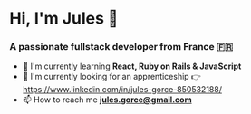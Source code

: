 <h1 align="left">Hi, I'm Jules 👋</h1>
<h3 align="left">A passionate fullstack developer from France 🇫🇷</h3>

- 🌱 I'm currently learning **React, Ruby on Rails & JavaScript** 
- 💼 I'm currently looking for an apprenticeship 👉 https://www.linkedin.com/in/jules-gorce-850532188/
- 📫 How to reach me **jules.gorce@gmail.com**

<!--
**Djoul75/Djoul75** is a ✨ _special_ ✨ repository because its `README.md` (this file) appears on your GitHub profile.

Here are some ideas to get you started:

- 🔭 I’m currently working on ...
- 🌱 I’m currently learning ...
- 👯 I’m looking to collaborate on ...
- 🤔 I’m looking for help with ...
- 💬 Ask me about ...
- 📫 How to reach me: ...
- 😄 Pronouns: ...
- ⚡ Fun fact: ...
-->
